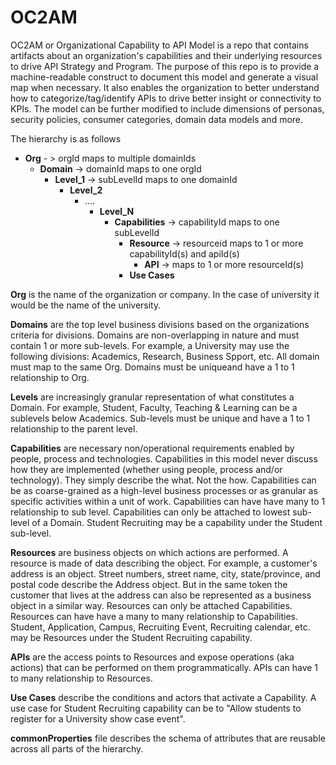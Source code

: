 # OC2AM
OC2AM or Organizational Capability to API Model is a repo that contains artifacts about an organization's capabilities and their underlying resources to drive API Strategy and Program. The purpose of this repo is to provide a machine-readable construct to document this model and generate a visual map when necessary. It also enables the organization to better understand how to categorize/tag/identify APIs to drive better insight or connectivity to KPIs. The model can be further modified to include dimensions of personas, security policies, consumer categories, domain data models and more.

The hierarchy is as follows

- **Org**  - > orgId maps to multiple domainIds
  - **Domain**  -> domainId maps to one orgId
    - **Level_1**  -> subLevelId maps to one domainId
      - **Level_2**
        - ....
          - **Level_N**          
            - **Capabilities**  -> capabilityId maps to one subLevelId
              - **Resource**   -> resourceid maps to 1 or more capabilityId(s) and apiId(s)
                - **API**  -> maps to 1 or more resourceId(s)
              - **Use Cases**         

**Org** is the name of the organization or company. In the case of university it would be the name of the university.

**Domains** are the top level business divisions based on the organizations criteria for divisions. Domains are non-overlapping in nature and must contain 1 or more sub-levels. For example, a University may use the following divisions: Academics, Research, Business Spport, etc. All domain must map to the same Org. Domains must be uniqueand have a 1 to 1 relationship to Org.

**Levels** are increasingly granular representation of what constitutes a Domain. For example, Student, Faculty, Teaching & Learning can be a sublevels below Academics. Sub-levels must be unique and have a 1 to 1 relationship to the parent level.

**Capabilities** are necessary non/operational requirements enabled by people, process and technologies. Capabilities in this model never discuss how they are implemented (whether using people, process and/or technology). They simply describe the what. Not the how. Capabilities can be as coarse-grained as a high-level business processes or as granular as specific activities within a unit of work. Capabilities can have have many to 1 relationship to sub level. Capabilities can only be attached to lowest sub-level of a Domain. Student Recruiting may be a capability under the Student sub-level.

**Resources** are business objects on which actions are performed. A resource is made of data describing the object. For example, a customer's address is an object. Street numbers, street name, city, state/province, and postal code describe the Address object. But in the same token the customer that lives at the address can also be represented as a business object in a similar way.  Resources can only be attached Capabilities. Resources can have have a many to many relationship to Capabilities. Student, Application, Campus, Recruiting Event, Recruiting calendar, etc. may be Resources under the Student Recruiting capability.

**APIs** are the access points to Resources and expose operations (aka actions) that can be performed on them programmatically. APIs can have 1 to many relationship to Resources.

**Use Cases** describe the conditions and actors that activate a Capability. A use case for Student Recruiting capability can be to "Allow students to register for a University show case event".

**commonProperties** file describes the schema of attributes that are reusable across all parts of the hierarchy.
